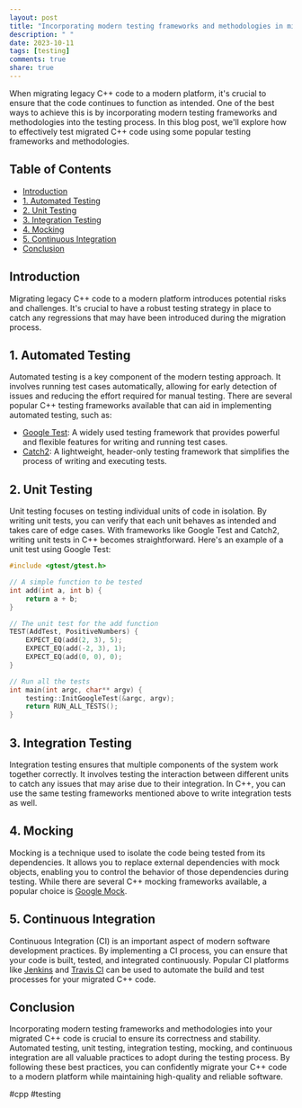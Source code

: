 ```yaml
---
layout: post
title: "Incorporating modern testing frameworks and methodologies in migrated C++ code"
description: " "
date: 2023-10-11
tags: [testing]
comments: true
share: true
---
```


When migrating legacy C++ code to a modern platform, it's crucial to ensure that the code continues to function as intended. One of the best ways to achieve this is by incorporating modern testing frameworks and methodologies into the testing process. In this blog post, we'll explore how to effectively test migrated C++ code using some popular testing frameworks and methodologies.

## Table of Contents
- [Introduction](#introduction)
- [1. Automated Testing](#automated-testing)
- [2. Unit Testing](#unit-testing)
- [3. Integration Testing](#integration-testing)
- [4. Mocking](#mocking)
- [5. Continuous Integration](#continuous-integration)
- [Conclusion](#conclusion)

## Introduction
Migrating legacy C++ code to a modern platform introduces potential risks and challenges. It's crucial to have a robust testing strategy in place to catch any regressions that may have been introduced during the migration process. 

## 1. Automated Testing
Automated testing is a key component of the modern testing approach. It involves running test cases automatically, allowing for early detection of issues and reducing the effort required for manual testing. There are several popular C++ testing frameworks available that can aid in implementing automated testing, such as:
- [Google Test](https://github.com/google/googletest): A widely used testing framework that provides powerful and flexible features for writing and running test cases.
- [Catch2](https://github.com/catchorg/Catch2): A lightweight, header-only testing framework that simplifies the process of writing and executing tests.

## 2. Unit Testing
Unit testing focuses on testing individual units of code in isolation. By writing unit tests, you can verify that each unit behaves as intended and takes care of edge cases. With frameworks like Google Test and Catch2, writing unit tests in C++ becomes straightforward. Here's an example of a unit test using Google Test:

```cpp
#include <gtest/gtest.h>

// A simple function to be tested
int add(int a, int b) {
    return a + b;
}

// The unit test for the add function
TEST(AddTest, PositiveNumbers) {
    EXPECT_EQ(add(2, 3), 5);
    EXPECT_EQ(add(-2, 3), 1);
    EXPECT_EQ(add(0, 0), 0);
}

// Run all the tests
int main(int argc, char** argv) {
    testing::InitGoogleTest(&argc, argv);
    return RUN_ALL_TESTS();
}
```

## 3. Integration Testing
Integration testing ensures that multiple components of the system work together correctly. It involves testing the interaction between different units to catch any issues that may arise due to their integration. In C++, you can use the same testing frameworks mentioned above to write integration tests as well.

## 4. Mocking
Mocking is a technique used to isolate the code being tested from its dependencies. It allows you to replace external dependencies with mock objects, enabling you to control the behavior of those dependencies during testing. While there are several C++ mocking frameworks available, a popular choice is [Google Mock](https://github.com/google/googletest/tree/master/googlemock).

## 5. Continuous Integration
Continuous Integration (CI) is an important aspect of modern software development practices. By implementing a CI process, you can ensure that your code is built, tested, and integrated continuously. Popular CI platforms like [Jenkins](https://www.jenkins.io/) and [Travis CI](https://travis-ci.org/) can be used to automate the build and test processes for your migrated C++ code.

## Conclusion
Incorporating modern testing frameworks and methodologies into your migrated C++ code is crucial to ensure its correctness and stability. Automated testing, unit testing, integration testing, mocking, and continuous integration are all valuable practices to adopt during the testing process. By following these best practices, you can confidently migrate your C++ code to a modern platform while maintaining high-quality and reliable software.

  
#cpp #testing